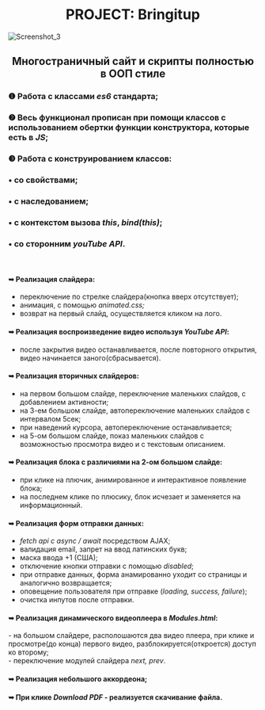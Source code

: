<h1 align="center">PROJECT: Bringitup</h1>

![Screenshot_3](https://github.com/ITmTm/Project_bringitup/assets/98873757/09a7771c-abba-4230-8a1e-afb113127c82)

<h2 align="center">Многостраничный сайт и скрипты полностью в <b>ООП</b> стиле</h2>

<h3 align="left">&#10102; Работа с классами <i>es6</i> стандарта;</h3>

<h3 align="left">&#10103; Весь функционал прописан при помощи классов с использованием обертки функции конструктора, которые есть в <i>JS</i>;</h3>

<h3 align="left">&#10104; Работа с конструированием классов:</h3>

<h3 align="left">&bull; со свойствами;</h3>

<h3 align="left">&bull; c наследованием;</h3>

<h3 align="left">&bull; с контекстом вызова <i>this</i>, <i>bind(this)</i>;</h3>

<h3 align="left">&bull; со сторонним <i>youTube API</i>.</h3>
<br>
<h4>&#10149; Реализация слайдера:</h4>

- переключение по стрелке слайдера(кнопка вверх отсутствует);
- анимация, с помощью <i>animated.css;</i>
- возврат на первый слайд, осуществляется кликом на лого.

<h4>&#10149; Реализация воспроизведение видео используя <i>YouTube API</i>:</h4>

- после закрытия видео останавливается, после повторного открытия, видео начинается заного(сбрасывается).

<h4>&#10149; Реализация вторичных слайдеров:</h4>

- на первом большом слайде, переключение маленьких слайдов, с добавлением активности;
- на 3-ем большом слайде, автопереключение маленьких слайдов с интервалом 5сек;
- при наведений курсора, автопереключение останавливается;
- на 5-ом большом слайде, показ маленьких слайдов с возможностью просмотра видео и с текстовым описанием.

<h4>&#10149; Реализация блока с различиями на 2-ом большом слайде:</h4>

- при клике на плючик, анимированное и интерактивное появление блока;
- на последнем клике по плюсику, блок исчезает и заменяется на информационный.

<h4>&#10149; Реализация форм отправки данных:</h4>

- <i>fetch api c async / await</i> поcредством AJAX;
- валидация email, запрет на ввод латинских букв;
- маска ввода +1 (США);
- отключение кнопки отправки с помощью <i>disabled</i>;
- при отправке данных, форма анамированно уходит со страницы и аналогично возвращается;
- оповещение пользователя при отправке (<i>loading, success, failure</i>);
- очистка инпутов после отправки.

<h4>&#10149; Реализация динамического видеоплеера в <i>Modules.html</i>:</h4>
- на большом слайдере, располошаются два видео плеера, при клике и просмотре(до конца) первого видео, разблокируется(откроется) доступ ко второму;
<br>
- переключение модулей слайдера <i>next, prev</i>.

<h4>&#10149; Реализация небольшого аккордеона;</h4>

<h4>&#10149; При клике <i>Download PDF</i> - реализуется скачивание файла.</h4>














